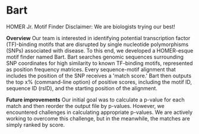 # Bart
HOMER Jr. Motif Finder
Disclaimer: We are biologists trying our best!

**Overview**
Our team is interested in identifying potential transcription factor (TF)-binding motifs that are disrupted by single nucleotide polymorphisms (SNPs) associated with disease. To this end, we developed a HOMER-esque motif finder named Bart. Bart searches genomic sequences surrounding SNP coordinates for high similarity to known TF-binding motifs, represented as position frequency matrices. Every sequence-motif alignment that includes the position of the SNP receives a 'match score.' Bart then outputs the top x% (command-line option) of positive scores, including the motif ID, sequence ID (rsID), and the starting position of the alignment.



**Future improvements**
Our initial goal was to calculate a p-value for each match and then reorder the output file by p-values. However, we encountered challenges in calculating appropriate p-values. We are actively working to overcome this challenge, but in the meanwhile, the matches are simply ranked by score.







